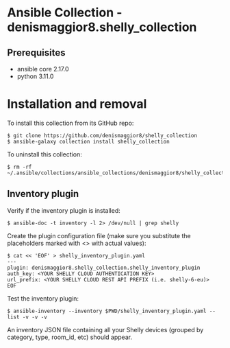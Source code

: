 # Ansible Collection - denismaggior8.shelly_collection

## Prerequisites

- ansible core 2.17.0
- python 3.11.0

# Installation and removal

To install this collection from its GitHub repo:

```console
$ git clone https://github.com/denismaggior8/shelly_collection
$ ansible-galaxy collection install shelly_collection
```

To uninstall this collection:

```console
$ rm -rf ~/.ansible/collections/ansible_collections/denismaggior8/shelly_collection/
```

## Inventory plugin 

Verify if the inventory plugin is installed:

```console
$ ansible-doc -t inventory -l 2> /dev/null | grep shelly
```

Create the plugin configuration file (make sure you substitute the placeholders marked with \<\> with actual values):

```console
$ cat << 'EOF' > shelly_inventory_plugin.yaml
---
plugin: denismaggior8.shelly_collection.shelly_inventory_plugin
auth_key: <YOUR SHELLY CLOUD AUTHENTICATION KEY>
url_prefix: <YOUR SHELLY CLOUD REST API PREFIX (i.e. shelly-6-eu)>
EOF 
```

Test the inventory plugin:

```console
$ ansible-inventory --inventory $PWD/shelly_inventory_plugin.yaml --list -v -v -v
```

An inventory JSON file containing all your Shelly devices (grouped by category, type, room_id, etc) should appear.